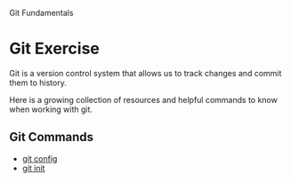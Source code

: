 Git Fundamentals
# Git Exercise

Git is a version control system that allows us to track changes and commit them to history.

Here is a growing collection of resources and helpful commands to know when working with git.
## Git Commands
- [git config](./Commands/Config.md)
- [git init](./Commands/Init.md)